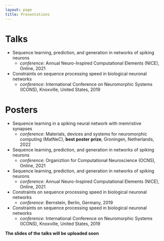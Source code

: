 ```yaml
---
layout: page
title: Presentations
---
```


# Talks

* Sequence learning, prediction, and generation in networks of spiking neurons
  * *conference*: Annual Neuro-Inspired Computational Elements (NICE), Online, 2021
* Constraints on sequence processing speed in biological neuronal networks
  * *conference*: International Conference on Neuromorphic Systems (ICONS), Knoxville, United States, 2019

# Posters

* Sequence learning in a spiking neural network with memristive synapses
  * *conference*: Materials, devices and systems for neuromorphic computing (MatNeC), **best poster prize**, Groningen, Netherlands, 2022
* Sequence learning, prediction, and generation in networks of spiking neurons
  * *conference*: Organiztion for Computational Neuroscience (OCNS), Online, 2021
* Sequence learning, prediction, and generation in networks of spiking neurons
  * *conference*: Annual Neuro-Inspired Computational Elements (NICE), Online, 2021
* Constraints on sequence processing speed in biological neuronal networks
  * *conference*: Bernstein, Berlin, Germany, 2019
* Constraints on sequence processing speed in biological neuronal networks
  * *conference*: International Conference on Neuromorphic Systems (ICONS), Knoxville, United States, 2019

**The slides of the talks will be uploaded soon**
